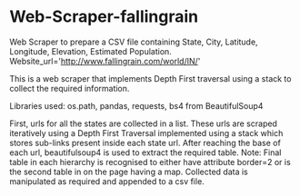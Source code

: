 # Web-Scraper-fallingrain
Web Scraper to prepare a CSV file containing State, City, Latitude, Longitude, Elevation, Estimated Population.
 Website_url='http://www.fallingrain.com/world/IN/'

This is a web scraper that implements Depth First traversal using a stack to collect the required information.

Libraries used:
os.path, pandas, requests, bs4 from BeautifulSoup4

First, urls for all the states are collected in a list.
These urls are scraped iteratively using a Depth First Traversal implemented using a stack which stores sub-links present inside each state url.
After reaching the base of each url, beautifulsoup4 is used to extract the required table.
Note: Final table in each hierarchy is recognised to either have attribute border=2 or is the second table in on the page having a map.
Collected data is manipulated as required and appended to a csv file.
